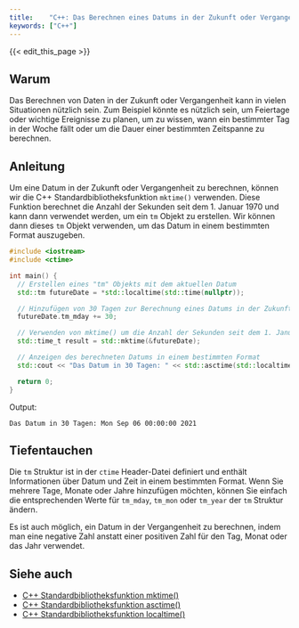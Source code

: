 ```yaml
---
title:    "C++: Das Berechnen eines Datums in der Zukunft oder Vergangenheit"
keywords: ["C++"]
---
```


{{< edit_this_page >}}

## Warum

Das Berechnen von Daten in der Zukunft oder Vergangenheit kann in vielen Situationen nützlich sein. Zum Beispiel könnte es nützlich sein, um Feiertage oder wichtige Ereignisse zu planen, um zu wissen, wann ein bestimmter Tag in der Woche fällt oder um die Dauer einer bestimmten Zeitspanne zu berechnen.

## Anleitung

Um eine Datum in der Zukunft oder Vergangenheit zu berechnen, können wir die C++ Standardbibliotheksfunktion `mktime()` verwenden. Diese Funktion berechnet die Anzahl der Sekunden seit dem 1. Januar 1970 und kann dann verwendet werden, um ein `tm` Objekt zu erstellen. Wir können dann dieses `tm` Objekt verwenden, um das Datum in einem bestimmten Format auszugeben.

```C++
#include <iostream>
#include <ctime>

int main() {
  // Erstellen eines "tm" Objekts mit dem aktuellen Datum
  std::tm futureDate = *std::localtime(std::time(nullptr));

  // Hinzufügen von 30 Tagen zur Berechnung eines Datums in der Zukunft
  futureDate.tm_mday += 30;

  // Verwenden von mktime() um die Anzahl der Sekunden seit dem 1. Januar 1970 zu berechnen
  std::time_t result = std::mktime(&futureDate);

  // Anzeigen des berechneten Datums in einem bestimmten Format
  std::cout << "Das Datum in 30 Tagen: " << std::asctime(std::localtime(&result)) << std::endl;

  return 0;
}
```

Output:

```
Das Datum in 30 Tagen: Mon Sep 06 00:00:00 2021
```

## Tiefentauchen

Die `tm` Struktur ist in der `ctime` Header-Datei definiert und enthält Informationen über Datum und Zeit in einem bestimmten Format. Wenn Sie mehrere Tage, Monate oder Jahre hinzufügen möchten, können Sie einfach die entsprechenden Werte für `tm_mday`, `tm_mon` oder `tm_year` der `tm` Struktur ändern.

Es ist auch möglich, ein Datum in der Vergangenheit zu berechnen, indem man eine negative Zahl anstatt einer positiven Zahl für den Tag, Monat oder das Jahr verwendet.

## Siehe auch

- [C++ Standardbibliotheksfunktion mktime()](https://www.cplusplus.com/reference/ctime/mktime/)
- [C++ Standardbibliotheksfunktion asctime()](https://www.cplusplus.com/reference/ctime/asctime/)
- [C++ Standardbibliotheksfunktion localtime()](https://www.cplusplus.com/reference/ctime/localtime/)